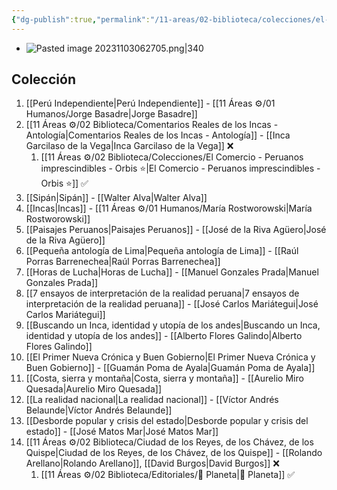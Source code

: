 ```yaml
---
{"dg-publish":true,"permalink":"/11-areas/02-biblioteca/colecciones/el-comercio-peruanos-imprescindibles/","noteIcon":""}
---
```


- ![Pasted image 20231103062705.png|340](/img/user/10%20Entrada%20%F0%9F%9B%92/%F0%9F%92%BE%20Adjuntos/Pasted%20image%2020231103062705.png)
## Colección
1. [[Perú Independiente\|Perú Independiente]] - [[11 Áreas ⚙/01 Humanos/Jorge Basadre\|Jorge Basadre]]
2. [[11 Áreas ⚙/02 Biblioteca/Comentarios Reales de los Incas - Antología\|Comentarios Reales de los Incas - Antología]] - [[Inca Garcilaso de la Vega\|Inca Garcilaso de la Vega]] ❌
	1. [[11 Áreas ⚙/02 Biblioteca/Colecciones/El Comercio - Peruanos imprescindibles - Orbis ⭐️\|El Comercio - Peruanos imprescindibles - Orbis ⭐️]] ✅
3. [[Sipán\|Sipán]] - [[Walter Alva\|Walter Alva]]
4. [[Incas\|Incas]] - [[11 Áreas ⚙/01 Humanos/María Rostworowski\|María Rostworowski]]
5. [[Paisajes Peruanos\|Paisajes Peruanos]] - [[José de la Riva Agüero\|José de la Riva Agüero]]
6. [[Pequeña antología de Lima\|Pequeña antología de Lima]] - [[Raúl Porras Barrenechea\|Raúl Porras Barrenechea]]
7. [[Horas de Lucha\|Horas de Lucha]] - [[Manuel Gonzales Prada\|Manuel Gonzales Prada]]
8. [[7 ensayos de interpretación de la realidad peruana\|7 ensayos de interpretación de la realidad peruana]] - [[José Carlos Mariátegui\|José Carlos Mariátegui]] 
9. [[Buscando un Inca, identidad y utopía de los andes\|Buscando un Inca, identidad y utopía de los andes]] - [[Alberto Flores Galindo\|Alberto Flores Galindo]]
10. [[El Primer Nueva Crónica y Buen Gobierno\|El Primer Nueva Crónica y Buen Gobierno]] - [[Guamán Poma de Ayala\|Guamán Poma de Ayala]]
11. [[Costa, sierra y montaña\|Costa, sierra y montaña]] - [[Aurelio Miro Quesada\|Aurelio Miro Quesada]]
12. [[La realidad nacional\|La realidad nacional]] - [[Víctor Andrés Belaunde\|Víctor Andrés Belaunde]]
13. [[Desborde popular y crisis del estado\|Desborde popular y crisis del estado]] - [[José Matos Mar\|José Matos Mar]]
14. [[11 Áreas ⚙/02 Biblioteca/Ciudad de los Reyes, de los Chávez, de los Quispe\|Ciudad de los Reyes, de los Chávez, de los Quispe]] - [[Rolando Arellano\|Rolando Arellano]], [[David Burgos\|David Burgos]] ❌
	1. [[11 Áreas ⚙/02 Biblioteca/Editoriales/📔 Planeta\|📔 Planeta]] ✅